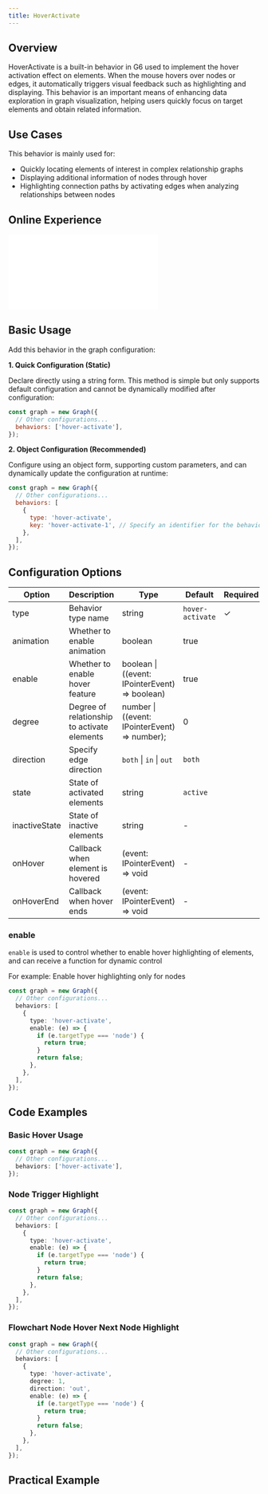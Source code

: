 ```yaml
---
title: HoverActivate
---
```


## Overview

HoverActivate is a built-in behavior in G6 used to implement the hover activation effect on elements. When the mouse hovers over nodes or edges, it automatically triggers visual feedback such as highlighting and displaying. This behavior is an important means of enhancing data exploration in graph visualization, helping users quickly focus on target elements and obtain related information.

## Use Cases

This behavior is mainly used for:

- Quickly locating elements of interest in complex relationship graphs
- Displaying additional information of nodes through hover
- Highlighting connection paths by activating edges when analyzing relationships between nodes

## Online Experience

<embed src="@/common/api/behaviors/hover-activate.md"></embed>

## Basic Usage

Add this behavior in the graph configuration:

**1. Quick Configuration (Static)**

Declare directly using a string form. This method is simple but only supports default configuration and cannot be dynamically modified after configuration:

```javascript
const graph = new Graph({
  // Other configurations...
  behaviors: ['hover-activate'],
});
```

**2. Object Configuration (Recommended)**

Configure using an object form, supporting custom parameters, and can dynamically update the configuration at runtime:

```javascript
const graph = new Graph({
  // Other configurations...
  behaviors: [
    {
      type: 'hover-activate',
      key: 'hover-activate-1', // Specify an identifier for the behavior for dynamic updates
    },
  ],
});
```

## Configuration Options

| Option        | Description                                 | Type                                           | Default          | Required |
| ------------- | ------------------------------------------- | ---------------------------------------------- | ---------------- | -------- |
| type          | Behavior type name                          | string                                         | `hover-activate` | ✓        |
| animation     | Whether to enable animation                 | boolean                                        | true             |          |
| enable        | Whether to enable hover feature             | boolean \| ((event: IPointerEvent) => boolean) | true             |          |
| degree        | Degree of relationship to activate elements | number \| ((event: IPointerEvent) => number);  | 0                |          |
| direction     | Specify edge direction                      | `both` \| `in` \| `out`                        | `both`           |          |
| state         | State of activated elements                 | string                                         | `active`         |          |
| inactiveState | State of inactive elements                  | string                                         | -                |          |
| onHover       | Callback when element is hovered            | (event: IPointerEvent) => void                 | -                |          |
| onHoverEnd    | Callback when hover ends                    | (event: IPointerEvent) => void                 | -                |          |

### enable

`enable` is used to control whether to enable hover highlighting of elements, and can receive a function for dynamic control

For example: Enable hover highlighting only for nodes

```typescript
const graph = new Graph({
  // Other configurations...
  behaviors: [
    {
      type: 'hover-activate',
      enable: (e) => {
        if (e.targetType === 'node') {
          return true;
        }
        return false;
      },
    },
  ],
});
```

## Code Examples

### Basic Hover Usage

```typescript
const graph = new Graph({
  // Other configurations...
  behaviors: ['hover-activate'],
});
```

### Node Trigger Highlight

```typescript
const graph = new Graph({
  // Other configurations...
  behaviors: [
    {
      type: 'hover-activate',
      enable: (e) => {
        if (e.targetType === 'node') {
          return true;
        }
        return false;
      },
    },
  ],
});
```

### Flowchart Node Hover Next Node Highlight

```typescript
const graph = new Graph({
  // Other configurations...
  behaviors: [
    {
      type: 'hover-activate',
      degree: 1,
      direction: 'out',
      enable: (e) => {
        if (e.targetType === 'node') {
          return true;
        }
        return false;
      },
    },
  ],
});
```

## Practical Example

<Playground path="behavior/highlight-element/demo/basic.js" rid="default-hover-activate"></Playground>
